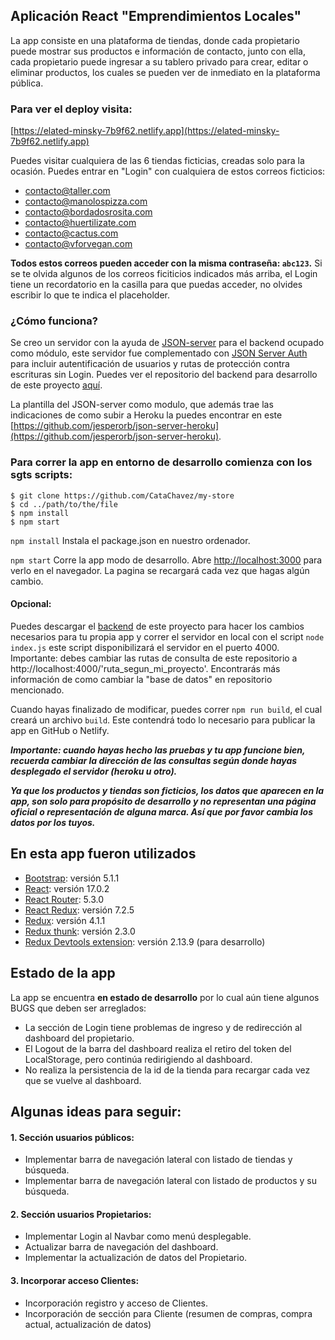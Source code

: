 ## Aplicación React "Emprendimientos Locales"

La app consiste en una plataforma de tiendas, donde cada propietario puede mostrar sus productos e información de contacto, junto con ella, cada propietario puede ingresar a su tablero privado para crear, editar o eliminar productos, los cuales se pueden ver de inmediato en la plataforma pública.

### Para ver el deploy visita:

[https://elated-minsky-7b9f62.netlify.app](https://elated-minsky-7b9f62.netlify.app)

Puedes visitar cualquiera de las 6 tiendas ficticias, creadas solo para la ocasión.
Puedes entrar en "Login" con cualquiera de estos correos ficticios:

- contacto@taller.com
- contacto@manolospizza.com
- contacto@bordadosrosita.com
- contacto@huertilizate.com
- contacto@cactus.com
- contacto@vforvegan.com

**Todos estos correos pueden acceder con la misma contraseña: `abc123`.**
Si se te olvida algunos de los correos ficiticios indicados más arriba, el Login tiene un recordatorio en la casilla para que puedas acceder, no olvides escribir lo que te indica el placeholder.

### ¿Cómo funciona?

Se creo un servidor con la ayuda de [JSON-server](https://github.com/typicode/json-server) para el backend ocupado como módulo, este servidor fue complementado con [JSON Server Auth](https://github.com/jeremyben/json-server-auth) para incluir autentificación de usuarios y rutas de protección contra escrituras sin Login.
Puedes ver el repositorio del backend para desarrollo de este proyecto [aquí](https://github.com/CataChavez/json-server-for-deploy).


La plantilla del JSON-server como modulo, que además trae las indicaciones de como subir a Heroku la puedes encontrar en este [https://github.com/jesperorb/json-server-heroku](https://github.com/jesperorb/json-server-heroku).

### Para correr la app en entorno de desarrollo comienza con los sgts scripts:
```
$ git clone https://github.com/CataChavez/my-store
$ cd ../path/to/the/file
$ npm install
$ npm start
```
`npm install` Instala el package.json en nuestro ordenador.

`npm start` Corre la app modo de desarrollo.
Abre [http://localhost:3000](http://localhost:3000) para verlo en el navegador.
La pagina se recargará cada vez que hagas algún cambio.

#### Opcional: 
Puedes descargar el [backend](https://github.com/CataChavez/json-server-for-deploy) de este proyecto para hacer los cambios necesarios para tu propia app y correr el servidor en local con el script `node index.js` este script disponibilizará el servidor en el puerto 4000.
Importante: debes cambiar las rutas de consulta de este repositorio a http://localhost:4000/'ruta_segun_mi_proyecto'. 
Encontrarás más información de como cambiar la "base de datos" en repositorio mencionado.

Cuando hayas finalizado de modificar, puedes correr `npm run build`, el cual creará un archivo `build`. Este contendrá todo lo necesario para publicar la app en GitHub o Netlify.

**_Importante: cuando hayas hecho las pruebas y tu app funcione bien, recuerda cambiar la dirección de las consultas según donde hayas desplegado el servidor (heroku u otro)._**

**_Ya que los productos y tiendas son ficticios, los datos que aparecen en la app, son solo para propósito de desarrollo y no representan una página oficial o representación de alguna marca. Así que por favor cambia los datos por los tuyos._**


## En esta app fueron utilizados
* [Bootstrap](https://getbootstrap.com/): versión 5.1.1
* [React](https://es.reactjs.org/): versión 17.0.2
* [React Router](https://reactrouter.com/): 5.3.0 
* [React Redux](https://react-redux.js.org/): versión 7.2.5
* [Redux](https://es.redux.js.org/): versión 4.1.1
* [Redux thunk](https://github.com/reduxjs/redux-thunk): versión 2.3.0
* [Redux Devtools extension](https://github.com/zalmoxisus/redux-devtools-extension): versión 2.13.9 (para desarrollo)

## Estado de la app
La app se encuentra **en estado de desarrollo** por lo cual aún tiene algunos BUGS que deben ser arreglados:
- La sección de Login tiene problemas de ingreso y de redirección al dashboard del propietario.
- El Logout de la barra del dashboard realiza el retiro del token del LocalStorage, pero continúa redirigiendo al dashboard.
- No realiza la persistencia de la id de la tienda para recargar cada vez que se vuelve al dashboard.

## Algunas ideas para seguir:
#### 1. Sección usuarios públicos:
- Implementar barra de navegación lateral con listado de tiendas y búsqueda.
- Implementar barra de navegación lateral con listado de productos y su búsqueda.
#### 2. Sección usuarios Propietarios:
- Implementar Login al Navbar como menú desplegable.
- Actualizar barra de navegación del dashboard.
- Implementar la actualización de datos del Propietario.
#### 3. Incorporar acceso Clientes:
- Incorporación registro y acceso de Clientes.
- Incorporación de sección para Cliente (resumen de compras, compra actual, actualización de datos)
